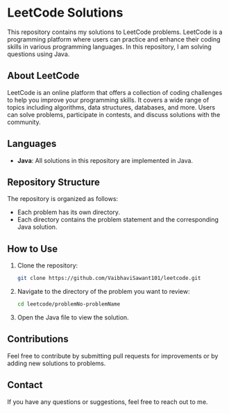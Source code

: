 # LeetCode Solutions

This repository contains my solutions to LeetCode problems. LeetCode is a programming platform where users can practice and enhance their coding skills in various programming languages. In this repository, I am solving questions using Java.

## About LeetCode

LeetCode is an online platform that offers a collection of coding challenges to help you improve your programming skills. It covers a wide range of topics including algorithms, data structures, databases, and more. Users can solve problems, participate in contests, and discuss solutions with the community.

## Languages

- **Java**: All solutions in this repository are implemented in Java.

## Repository Structure

The repository is organized as follows:

- Each problem has its own directory.
- Each directory contains the problem statement and the corresponding Java solution.

## How to Use

1. Clone the repository:
    ```bash
    git clone https://github.com/VaibhaviSawant101/leetcode.git
    ```
2. Navigate to the directory of the problem you want to review:
    ```bash
    cd leetcode/problemNo-problemName
    ```
3. Open the Java file to view the solution.

## Contributions

Feel free to contribute by submitting pull requests for improvements or by adding new solutions to problems.

## Contact

If you have any questions or suggestions, feel free to reach out to me.

